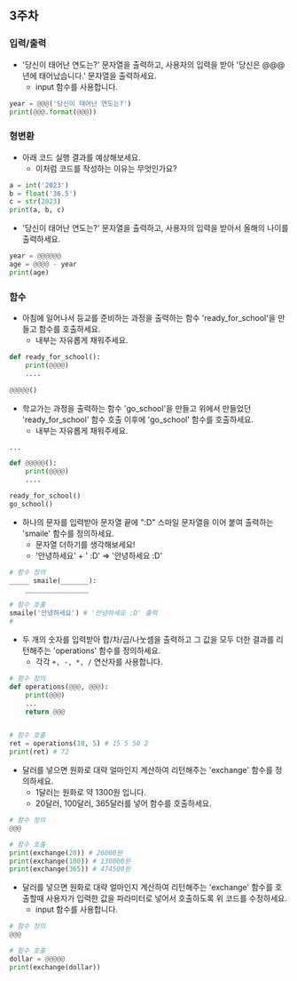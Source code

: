 ## 3주차

### 입력/출력

- '당신이 태어난 연도는?' 문자열을 출력하고, 사용자의 입력을 받아 '당신은 @@@년에 태어났습니다.' 문자열을 출력하세요.
  - input 함수를 사용합니다.

```python
year = @@@('당신이 태어난 연도는?')
print(@@@.format(@@@))
```

### 형변환

- 아래 코드 실행 결과를 예상해보세요.
  - 이처럼 코드를 작성하는 이유는 무엇인가요?

```python
a = int('2023')
b = float('36.5')
c = str(2023)
print(a, b, c)
```


- '당신이 태어난 연도는?' 문자열을 출력하고, 사용자의 입력을 받아서 올해의 나이를 출력하세요.

```python
year = @@@@@@
age = @@@@ - year
print(age)
```


### 함수
- 아침에 일어나서 등교를 준비하는 과정을 출력하는 함수 'ready_for_school'을 만들고 함수를 호출하세요.
  - 내부는 자유롭게 채워주세요.

```python
def ready_for_school():
    print(@@@@)
    ....
    
@@@@@()
```

- 학교가는 과정을 출력하는 함수 'go_school'을 만들고 위에서 만들었던 'ready_for_school' 함수 호출 이후에 'go_school' 함수를 호출하세요.
  - 내부는 자유롭게 채워주세요.


```python
...

def @@@@@():
    print(@@@@)
    ....

ready_for_school()
go_school()
```


- 하나의 문자를 입력받아 문자열 끝에 ":D" 스마일 문자열을 이어 붙여 출력하는 'smaile' 함수를 정의하세요.
  - 문자열 더하기를 생각해보세요!
  - '안녕하세요' + ' :D' => '안녕하세요 :D'

```python
# 함수 정의
_____ smaile(_______):
    ________________

# 함수 호출
smaile('안녕하세요') # '안녕하세요 :D' 출력
# 
```

- 두 개의 숫자를 입력받아 합/차/곱/나눗셈을 출력하고 그 값을 모두 더한 결과를 리턴해주는 'operations' 함수를 정의하세요.
  - 각각 `+, -, *, /` 연산자를 사용합니다.

```python
# 함수 정의
def operations(@@@, @@@):
    print(@@@)
    ...
    return @@@


# 함수 호출
ret = operations(10, 5) # 15 5 50 2
print(ret) # 72
```


- 달러를 넣으면 원화로 대략 얼마인지 계산하여 리턴해주는 'exchange' 함수를 정의하세요.
  - 1달러는 원화로 약 1300원 입니다. 
  - 20달러, 100달러, 365달러를 넣어 함수를 호출하세요.

```python
# 함수 정의
@@@

# 함수 호출
print(exchange(20)) # 26000원
print(exchange(100)) # 130000원
print(exchange(365)) # 474500원
```


- 달러를 넣으면 원화로 대략 얼마인지 계산하여 리턴해주는 'exchange' 함수를 호출할때 사용자가 입력한 값을 파라미터로 넣어서 호출하도록 위 코드를 수정하세요.
  - input 함수를 사용합니다.

```python
# 함수 정의
@@@

# 함수 호출
dollar = @@@@@
print(exchange(dollar))
```
